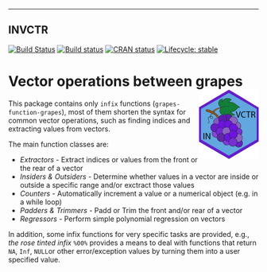 ----
**INVCTR**
----

[![Build Status](https://travis-ci.org/FredHasselman/invctr.svg?branch=master)](https://travis-ci.org/FredHasselman/invctr)
[![Build status](https://ci.appveyor.com/api/projects/status/npsu6l1isdi7nbxo/branch/master?svg=true)](https://ci.appveyor.com/project/FredHasselman/invctr/branch/master)
[![CRAN status](https://www.r-pkg.org/badges/version/invctr)](https://cran.r-project.org/package=invctr)
[![Lifecycle: stable](https://img.shields.io/badge/lifecycle-stable-brightgreen.svg)](https://lifecycle.r-lib.org/articles/stages.html#stable)

# Vector operations between grapes <img src="man/figures/logo.png" align="right" alt="" width="120" />

This package contains only `infix` functions (`grapes-function-grapes`), most of them shorten the syntax for common vector operations, such as finding indices and extracting values from vectors.

The main function classes are:

* _Extractors_ - Extract indices or values from the front or the rear of a vector
* _Insiders & Outsiders_ - Determine whether values in a vector are inside or outside a specific range and/or exctract those values
* _Counters_ - Automatically increment a value or a numerical object (e.g. in a while loop)
* _Padders & Trimmers_ - Padd or Trim the front and/or rear of a vector
* _Regressors_ - Perform simple polynomial regression on vectors

In addition, some infix functions for very specific tasks are provided, e.g., _the rose tinted infix_ `%00%` provides a means to deal with functions that return `NA`, `Inf`, `NULL`or other error/exception values by turning them into a user specified value.

